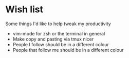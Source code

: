 Wish list
=========

Some things I'd like to help tweak my productivity

  * vim-mode for zsh or the terminal in general
  * Make copy and pasting via tmux nicer
  * People I follow should be in a different colour
  * People that follow me should be in a different colour
